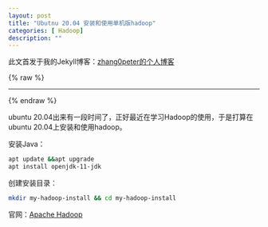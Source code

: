 ```yaml
---
layout: post
title: "Ubutnu 20.04 安装和使用单机版hadoop"
categories: [ Hadoop]
description: ""
---
```


此文首发于我的Jekyll博客：[zhang0peter的个人博客](https://zhang0peter.com)         

{% raw %}
***          
{% endraw %}

ubuntu 20.04出来有一段时间了，正好最近在学习Hadoop的使用，于是打算在ubuntu 20.04上安装和使用hadoop。

安装Java：
```sh
apt update &&apt upgrade
apt install openjdk-11-jdk
```

创建安装目录：
```sh
mkdir my-hadoop-install && cd my-hadoop-install
```

官网：[Apache Hadoop](http://hadoop.apache.org/releases.html)


